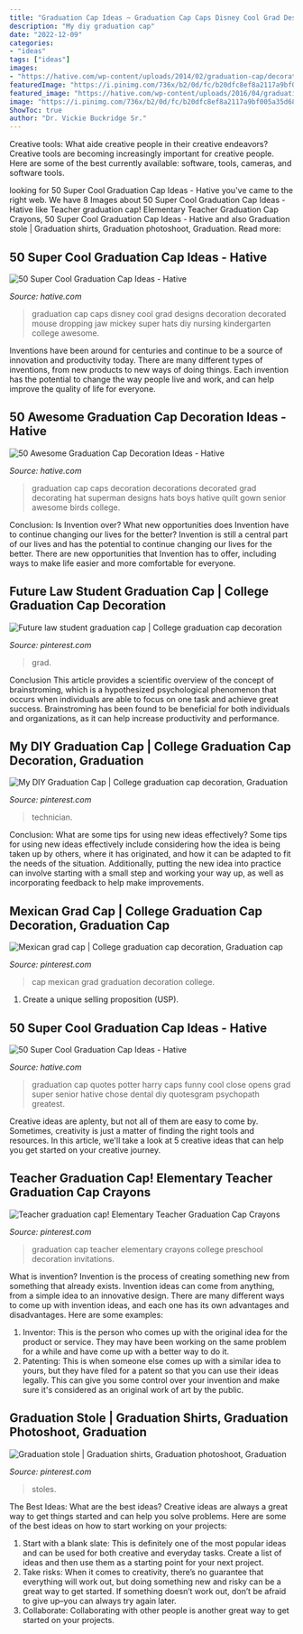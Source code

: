 ```yaml
---
title: "Graduation Cap Ideas ~ Graduation Cap Caps Disney Cool Grad Designs Decoration Decorated Mouse Dropping Jaw Mickey Super Hats Diy Nursing Kindergarten College Awesome"
description: "My diy graduation cap"
date: "2022-12-09"
categories:
- "ideas"
tags: ["ideas"]
images:
- "https://hative.com/wp-content/uploads/2014/02/graduation-cap/decorating-graduation-cap-34.jpg"
featuredImage: "https://i.pinimg.com/736x/b2/0d/fc/b20dfc8ef8a2117a9bf005a35d68a130.jpg"
featured_image: "https://hative.com/wp-content/uploads/2016/04/graduation-caps/7-super-cool-graduation-cap-ideas.jpg"
image: "https://i.pinimg.com/736x/b2/0d/fc/b20dfc8ef8a2117a9bf005a35d68a130.jpg"
ShowToc: true
author: "Dr. Vickie Buckridge Sr."
---
```



Creative tools: What aide creative people in their creative endeavors?
Creative tools are becoming increasingly important for creative people. Here are some of the best currently available: software, tools, cameras, and software tools.

	

		
looking for 50 Super Cool Graduation Cap Ideas - Hative you've came to the right web. We have 8 Images about 50 Super Cool Graduation Cap Ideas - Hative like Teacher graduation cap! Elementary Teacher Graduation Cap Crayons, 50 Super Cool Graduation Cap Ideas - Hative and also Graduation stole | Graduation shirts, Graduation photoshoot, Graduation. Read more:
		
    
## 50 Super Cool Graduation Cap Ideas - Hative

<img loading=lazy src="https://hative.com/wp-content/uploads/2016/04/graduation-caps/7-super-cool-graduation-cap-ideas.jpg" onerror="this.onerror=null;this.src='https://tse2.mm.bing.net/th?id=OIP.QMllacZBALYR4-V9UTCltwHaHW&amp;pid=15.1';" alt="50 Super Cool Graduation Cap Ideas - Hative">

_Source: hative.com_

>graduation cap caps disney cool grad designs decoration decorated mouse dropping jaw mickey super hats diy nursing kindergarten college awesome. 

	

Inventions have been around for centuries and continue to be a source of innovation and productivity today. There are many different types of inventions, from new products to new ways of doing things. Each invention has the potential to change the way people live and work, and can help improve the quality of life for everyone.

    
## 50 Awesome Graduation Cap Decoration Ideas - Hative

<img loading=lazy src="https://hative.com/wp-content/uploads/2014/02/graduation-cap/decorating-graduation-cap-34.jpg" onerror="this.onerror=null;this.src='https://tse2.mm.bing.net/th?id=OIP.Kfo38FY-syDnh6NYQmnVjQHaJ4&amp;pid=15.1';" alt="50 Awesome Graduation Cap Decoration Ideas - Hative">

_Source: hative.com_

>graduation cap caps decoration decorations decorated grad decorating hat superman designs hats boys hative quilt gown senior awesome birds college. 

	

Conclusion: Is Invention over? What new opportunities does Invention have to continue changing our lives for the better?
Invention is still a central part of our lives and has the potential to continue changing our lives for the better. There are new opportunities that Invention has to offer, including ways to make life easier and more comfortable for everyone.

    
## Future Law Student Graduation Cap | College Graduation Cap Decoration

<img loading=lazy src="https://i.pinimg.com/736x/43/b7/17/43b71718f54c237f259f762fc91c53f2.jpg" onerror="this.onerror=null;this.src='https://tse2.mm.bing.net/th?id=OIP.9bCVPdC_JnqkTeOKUvX7-wHaLH&amp;pid=15.1';" alt="Future law student graduation cap | College graduation cap decoration">

_Source: pinterest.com_

>grad. 

	

Conclusion
This article provides a scientific overview of the concept of brainstroming, which is a hypothesized psychological phenomenon that occurs when individuals are able to focus on one task and achieve great success. Brainstroming has been found to be beneficial for both individuals and organizations, as it can help increase productivity and performance.

    
## My DIY Graduation Cap | College Graduation Cap Decoration, Graduation

<img loading=lazy src="https://i.pinimg.com/736x/82/b9/fd/82b9fd003d0cbb7e4f24d46452c3dc23.jpg" onerror="this.onerror=null;this.src='https://tse2.mm.bing.net/th?id=OIP.tMwdwovYi9Tn2d4mdelI1wHaG8&amp;pid=15.1';" alt="My DIY Graduation Cap | College graduation cap decoration, Graduation">

_Source: pinterest.com_

>technician. 

	

Conclusion: What are some tips for using new ideas effectively?
Some tips for using new ideas effectively include considering how the idea is being taken up by others, where it has originated, and how it can be adapted to fit the needs of the situation. Additionally, putting the new idea into practice can involve starting with a small step and working your way up, as well as incorporating feedback to help make improvements.

    
## Mexican Grad Cap | College Graduation Cap Decoration, Graduation Cap

<img loading=lazy src="https://i.pinimg.com/736x/00/96/bd/0096bdfb6ddd9d85d58d7e9ceb7d2ed2.jpg" onerror="this.onerror=null;this.src='https://tse1.mm.bing.net/th?id=OIP.jukNzC46-4tAnTGI7eSGJwHaJ3&amp;pid=15.1';" alt="Mexican grad cap | College graduation cap decoration, Graduation cap">

_Source: pinterest.com_

>cap mexican grad graduation decoration college. 

	

1. Create a unique selling proposition (USP).

    
## 50 Super Cool Graduation Cap Ideas - Hative

<img loading=lazy src="https://hative.com/wp-content/uploads/2016/04/graduation-caps/26-super-cool-graduation-cap-ideas.jpg" onerror="this.onerror=null;this.src='https://tse4.mm.bing.net/th?id=OIP.G_S135x0vN6ZC_3GA8uU4wHaJ6&amp;pid=15.1';" alt="50 Super Cool Graduation Cap Ideas - Hative">

_Source: hative.com_

>graduation cap quotes potter harry caps funny cool close opens grad super senior hative chose dental diy quotesgram psychopath greatest. 

	

Creative ideas are aplenty, but not all of them are easy to come by. Sometimes, creativity is just a matter of finding the right tools and resources. In this article, we'll take a look at 5 creative ideas that can help you get started on your creative journey.

    
## Teacher Graduation Cap! Elementary Teacher Graduation Cap Crayons

<img loading=lazy src="https://i.pinimg.com/736x/b2/0d/fc/b20dfc8ef8a2117a9bf005a35d68a130.jpg" onerror="this.onerror=null;this.src='https://tse4.mm.bing.net/th?id=OIP.PoSZuBYgSk8_1unjZI8BrQHaJ3&amp;pid=15.1';" alt="Teacher graduation cap! Elementary Teacher Graduation Cap Crayons">

_Source: pinterest.com_

>graduation cap teacher elementary crayons college preschool decoration invitations. 

	

What is invention?
Invention is the process of creating something new from something that already exists. Invention ideas can come from anything, from a simple idea to an innovative design. There are many different ways to come up with invention ideas, and each one has its own advantages and disadvantages. Here are some examples: 
1. Inventor: This is the person who comes up with the original idea for the product or service. They may have been working on the same problem for a while and have come up with a better way to do it. 
2. Patenting: This is when someone else comes up with a similar idea to yours, but they have filed for a patent so that you can use their ideas legally. This can give you some control over your invention and make sure it's considered as an original work of art by the public. 

    
## Graduation Stole | Graduation Shirts, Graduation Photoshoot, Graduation

<img loading=lazy src="https://i.pinimg.com/736x/54/f1/2c/54f12c36721e4680d127a64ef0c72d0a.jpg" onerror="this.onerror=null;this.src='https://tse1.mm.bing.net/th?id=OIP.aq5uroudNAU0u3dIfXGp2wHaQi&amp;pid=15.1';" alt="Graduation stole | Graduation shirts, Graduation photoshoot, Graduation">

_Source: pinterest.com_

>stoles. 

	

The Best Ideas: What are the best ideas?
Creative ideas are always a great way to get things started and can help you solve problems. Here are some of the best ideas on how to start working on your projects: 
1. Start with a blank slate: This is definitely one of the most popular ideas and can be used for both creative and everyday tasks. Create a list of ideas and then use them as a starting point for your next project. 
2. Take risks: When it comes to creativity, there’s no guarantee that everything will work out, but doing something new and risky can be a great way to get started. If something doesn’t work out, don’t be afraid to give up–you can always try again later. 
3. Collaborate: Collaborating with other people is another great way to get started on your projects.


